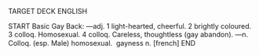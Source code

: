 TARGET DECK
ENGLISH

START
Basic
Gay
Back: —adj. 1 light-hearted, cheerful. 2 brightly coloured. 3 colloq. Homosexual. 4 colloq. Careless, thoughtless (gay abandon). —n. Colloq. (esp. Male) homosexual.  gayness n. [french]
END
